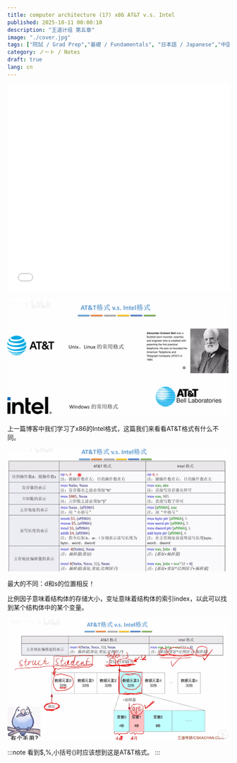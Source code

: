 ```yaml
---
title: computer architecture (17) x86 AT&T v.s. Intel
published: 2025-10-11 00:00:10
description: "王道计组 第五章"
image: "./cover.jpg"
tags: ["院試 / Grad Prep","基礎 / Fundamentals", "日本語 / Japanese","中国語 / Chinese"]
category: ノート / Notes
draft: true
lang: cn
---
```

<iframe width="100%" height="468" src="//player.bilibili.com/player.html?isOutside=true&aid=995248168&bvid=BV1ps4y1d73V&cid=1100486140&p=53" crolling="no" border="0" frameborder="no" framespacing="0" allowfullscreen="true"></iframe>

![alt text](image.png)

上一篇博客中我们学习了x86的Intel格式，这篇我们来看看AT&T格式有什么不同。

![alt text](image-1.png)

最大的不同：d和s的位置相反！

比例因子意味着结构体的存储大小，变址意味着结构体的索引index，以此可以找到某个结构体中的某个变量。

![alt text](image-2.png)

:::note
看到$,%,小括号()时应该想到这是AT&T格式。
:::

